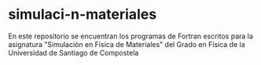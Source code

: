 # simulaci-n-materiales
En este repositorio se encuentran los programas de Fortran escritos para la asignatura "Simulación en Física de Materiales" del Grado en Física de la Universidad de Santiago de Compostela
